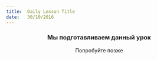 ```yaml
---
title:  Daily Lesson Title
date:   30/10/2016
---
```


### <center>Мы подготавливаем данный урок</center> 

 <center>Попробуйте позже</center>